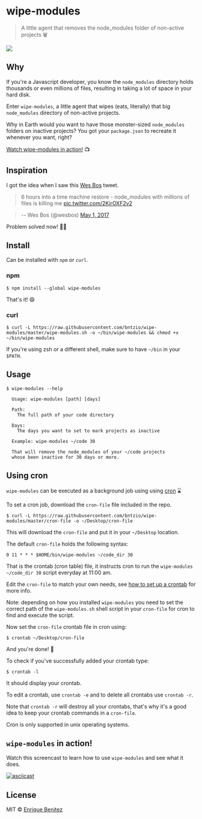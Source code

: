 # wipe-modules

> A little agent that removes the node_modules folder of non-active projects 🗑️

![](agent-gir.gif)


## Why

If you're a Javascript developer, you know the `node_modules` directory holds thousands or even millions of files, resulting in taking a lot of space in your hard disk.

Enter `wipe-modules`, a little agent that wipes (eats, literally) that big `node_modules` directory of non-active projects.

Why in Earth would you want to have those monster-sized `node_modules` folders on inactive projects? You got your `package.json` to recreate it whenever you want, right?

[Watch wipe-modules in action!](https://github.com/bntzio/wipe-modules#wipe-modules-in-action) 📺


## Inspiration

I got the idea when I saw this [Wes Bos](https://twitter.com/wesbos) tweet.

> 6 hours into a time machine restore - node_modules with millions of files is killing me [pic.twitter.com/2KirOXF2v2](https://t.co/2KirOXF2v2)

> -- Wes Bos (@wesbos) [May 1, 2017](https://twitter.com/wesbos/status/859128736989544448)

Problem solved now! 🎉🎊


## Install

Can be installed with `npm` or `curl`.

### npm

```console
$ npm install --global wipe-modules
```

That's it! 😄

### curl

```console
$ curl -L https://raw.githubusercontent.com/bntzio/wipe-modules/master/wipe-modules.sh -o ~/bin/wipe-modules && chmod +x ~/bin/wipe-modules
```

If you're using zsh or a different shell, make sure to have `~/bin` in your `$PATH`.

## Usage

```
$ wipe-modules --help

  Usage: wipe-modules [path] [days]

  Path:
    The full path of your code directory

  Days:
    The days you want to set to mark projects as inactive

  Example: wipe-modules ~/code 30

  That will remove the node_modules of your ~/code projects
  whose been inactive for 30 days or more.
```


## Using cron

`wipe-modules` can be executed as a background job using using [cron](https://en.wikipedia.org/wiki/Cron) ⌛

To set a cron job, download the `cron-file` file included in the repo.

```
$ curl -L https://raw.githubusercontent.com/bntzio/wipe-modules/master/cron-file -o ~/Desktop/cron-file
```

This will download the `cron-file` and put it in your `~/Desktop` location.

The default `cron-file` holds the following syntax:

`0 11 * * * $HOME/bin/wipe-modules ~/code_dir 30`

That is the crontab (cron table) file, it instructs cron to run the `wipe-modules ~/code_dir 30` script everyday at 11:00 am.

Edit the `cron-file` to match your own needs, see [how to set up a crontab](https://en.wikipedia.org/wiki/Cron#Overview) for more info.

Note: depending on how you installed `wipe-modules` you need to set the correct path of the `wipe-modules.sh` shell script in your `cron-file` for cron to find and execute the script.

Now set the `cron-file` crontab file in cron using:

```
$ crontab ~/Desktop/cron-file
```

And you're done! 👏

To check if you've successfully added your crontab type:

```
$ crontab -l
```

It should display your crontab.

To edit a crontab, use `crontab -e` and to delete all crontabs use `crontab -r`.

Note that `crontab -r` will destroy all your crontabs, that's why it's a good idea to keep your crontab commands in a `cron-file`.

Cron is only supported in unix operating systems.


## `wipe-modules` in action!

Watch this screencast to learn how to use `wipe-modules` and see what it does.

[![asciicast](https://asciinema.org/a/119319.png)](https://asciinema.org/a/119319)


## License

MIT © [Enrique Benitez](https://bntz.io)
